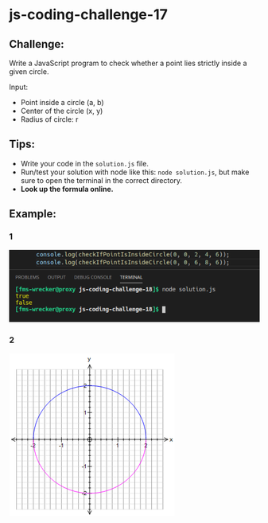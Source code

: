 # js-coding-challenge-17

## Challenge:
Write a JavaScript program to check whether a point lies strictly inside a given circle.

Input:
- Point inside a circle (a, b)
- Center of the circle (x, y)
- Radius of circle: r
## Tips:
- Write your code in the ```solution.js``` file.
- Run/test your solution with node like this: ```node solution.js```, but make sure to open the terminal in the correct directory.
- **Look up the formula online.**

## Example:
### 1
![Example](example.png)
### 2
![Example2](example2.png)